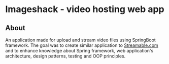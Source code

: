 # Imageshack - video hosting web app

## About

An application made for upload and stream video files using SpringBoot framework. The goal was to create similar application to [Streamable.com](https://streamable.com/ "Streamable.com") and to enhance knowledge about Spring framework, web application's architecture, design patterns, testing and OOP principles.

